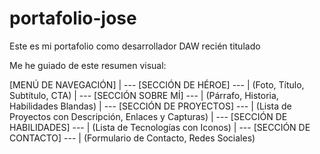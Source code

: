 # portafolio-jose
Este es mi portafolio como desarrollador DAW recién titulado

Me he guiado de este resumen visual:

[MENÚ DE NAVEGACIÓN]
|
--- [SECCIÓN DE HÉROE] ---
|   (Foto, Título, Subtítulo, CTA)
|
--- [SECCIÓN SOBRE MÍ] ---
|   (Párrafo, Historia, Habilidades Blandas)
|
--- [SECCIÓN DE PROYECTOS] ---
|   (Lista de Proyectos con Descripción, Enlaces y Capturas)
|
--- [SECCIÓN DE HABILIDADES] ---
|   (Lista de Tecnologías con Iconos)
|
--- [SECCIÓN DE CONTACTO] ---
|   (Formulario de Contacto, Redes Sociales)